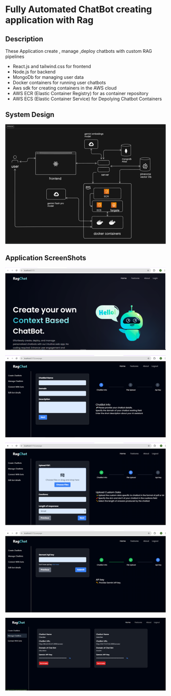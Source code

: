 # Fully Automated ChatBot creating application with Rag

## Description

These Application create , manage ,deploy chatbots with custom RAG pipelines 
- React.js and tailwind.css for frontend
- Node.js for backend
- MongoDb for managing user data
- Docker containers for running user chatbots
- Aws sdk for creating containers in the AWS cloud
- AWS ECR (Elastic Container Registry) for as container repository
- AWS ECS (Elastic Container Service) for Depolying Chatbot Containers

## System Design
![Alt text](https://github.com/Manohar-1-2/chatbot-RAG-/blob/main/images/artitecture2.png)

## Application ScreenShots
![Alt text](https://github.com/Manohar-1-2/chatbot-RAG-/blob/main/images/Capture1.PNG)

![Alt text](https://github.com/Manohar-1-2/chatbot-RAG-/blob/main/images/Capture2.PNG)

![Alt text](https://github.com/Manohar-1-2/chatbot-RAG-/blob/main/images/Capture3.PNG)

![Alt text](https://github.com/Manohar-1-2/chatbot-RAG-/blob/main/images/Capture4.PNG)

![Alt text](https://github.com/chandan-epic/chatbot-RAG-/blob/main/images/image5.PNG)